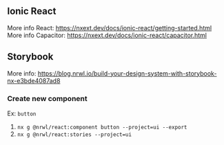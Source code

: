 ## Ionic React 
More info React: https://nxext.dev/docs/ionic-react/getting-started.html
More info Capacitor: https://nxext.dev/docs/ionic-react/capacitor.html

## Storybook
More info: https://blog.nrwl.io/build-your-design-system-with-storybook-nx-e3bde4087ad8
### Create new component
Ex: `button`

1. `nx g @nrwl/react:component button --project=ui --export`
2. `nx g @nrwl/react:stories --project=ui`
